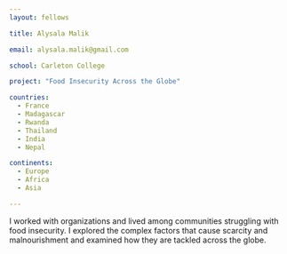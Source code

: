 ```yaml
---
layout: fellows

title: Alysala Malik

email: alysala.malik@gmail.com

school: Carleton College

project: "Food Insecurity Across the Globe"

countries:
  - France
  - Madagascar
  - Rwanda
  - Thailand
  - India
  - Nepal

continents:
  - Europe
  - Africa
  - Asia

---
```


I worked with organizations and lived among communities struggling with food insecurity. I explored the complex factors that cause scarcity and malnourishment and examined how they are tackled across the globe.